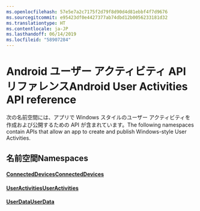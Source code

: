```yaml
---
ms.openlocfilehash: 57e5e7a2c7175f2d79f8d90d4d81ebbf4f7d9676
ms.sourcegitcommit: e95423df0e4427377ab74dbd12b0056233181d32
ms.translationtype: HT
ms.contentlocale: ja-JP
ms.lasthandoff: 06/14/2019
ms.locfileid: "58907284"
---
```

# <a name="android-user-activities-api-reference"></a><span data-ttu-id="d6904-101">Android ユーザー アクティビティ API リファレンス</span><span class="sxs-lookup"><span data-stu-id="d6904-101">Android User Activities API reference</span></span>

<span data-ttu-id="d6904-102">次の名前空間には、アプリで Windows スタイルのユーザー アクティビティを作成および公開するための API が含まれています。</span><span class="sxs-lookup"><span data-stu-id="d6904-102">The following namespaces contain APIs that allow an app to create and publish Windows-style User Activities.</span></span>

## <a name="namespaces"></a><span data-ttu-id="d6904-103">名前空間</span><span class="sxs-lookup"><span data-stu-id="d6904-103">Namespaces</span></span>

#### <a name="connecteddeviceshttpsdocsmicrosoftcomjavaapicommicrosoftconnecteddevices"></a>[<span data-ttu-id="d6904-104">ConnectedDevices</span><span class="sxs-lookup"><span data-stu-id="d6904-104">ConnectedDevices</span></span>](https://docs.microsoft.com/java/api/com.microsoft.connecteddevices)
#### <a name="useractivitieshttpsdocsmicrosoftcomjavaapicommicrosoftconnecteddevicesuserdatauseractivities"></a>[<span data-ttu-id="d6904-105">UserActivities</span><span class="sxs-lookup"><span data-stu-id="d6904-105">UserActivities</span></span>](https://docs.microsoft.com/java/api/com.microsoft.connecteddevices.userdata.useractivities)
#### <a name="userdatahttpsdocsmicrosoftcomjavaapicommicrosoftconnecteddevicesuserdata"></a>[<span data-ttu-id="d6904-106">UserData</span><span class="sxs-lookup"><span data-stu-id="d6904-106">UserData</span></span>](https://docs.microsoft.com/java/api/com.microsoft.connecteddevices.userdata)